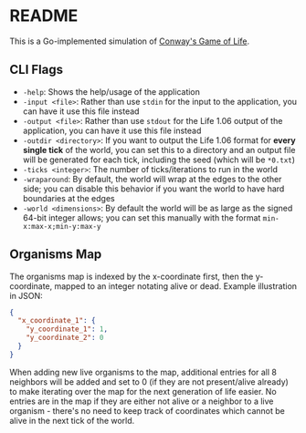 # README

This is a Go-implemented simulation of [Conway's Game of Life](https://conwaylife.com/wiki/Conway%27s_Game_of_Life).

## CLI Flags

- `-help`: Shows the help/usage of the application
- `-input <file>`: Rather than use `stdin` for the input to the application, you
can have it use this file instead
- `-output <file>`: Rather than use `stdout` for the Life 1.06 output of the application,
you can have it use this file instead
- `-outdir <directory>`: If you want to output the Life 1.06 format for **every
single tick** of the world, you can set this to a directory and an output file
will be generated for each tick, including the seed (which will be `*0.txt`)
- `-ticks <integer>`: The number of ticks/iterations to run in the world
- `-wraparound`: By default, the world will wrap at the edges to the other side;
you can disable this behavior if you want the world to have hard boundaries at the
edges
- `-world <dimensions>`: By default the world will be as large as the signed 64-bit
integer allows; you can set this manually with the format `min-x:max-x;min-y:max-y`

## Organisms Map

The organisms map is indexed by the x-coordinate first, then the y-coordinate, mapped
to an integer notating alive or dead. Example illustration in JSON:

```json
{
  "x_coordinate_1": {
    "y_coordinate_1": 1,
    "y_coordinate_2": 0
  }
}
```

When adding new live organisms to the map, additional entries for all 8 neighbors
will be added and set to 0 (if they are not present/alive already) to make iterating
over the map for the next generation of life easier. No entries are in the map if
they are either not alive or a neighbor to a live organism - there's no need to
keep track of coordinates which cannot be alive in the next tick of the world.
